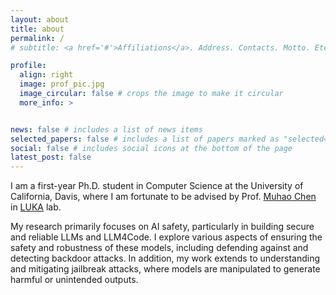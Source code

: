 ```yaml
---
layout: about
title: about
permalink: /
# subtitle: <a href='#'>Affiliations</a>. Address. Contacts. Motto. Etc.

profile:
  align: right
  image: prof_pic.jpg
  image_circular: false # crops the image to make it circular
  more_info: >


news: false # includes a list of news items
selected_papers: false # includes a list of papers marked as "selected={true}"
social: false # includes social icons at the bottom of the page
latest_post: false
---
```


<!-- I am a first-year Ph.D. student in Computer Science at UC Davis. I love [LUKA](https://luka-group.github.io/). And I love my advisor [Muhao Chen](https://muhaochen.github.io/)

My research focus is NLP. more specifically, AI safety. Build robust safe LLM or LLM4Code. Backdoor attack, defense, detection, jailbreak attack and defense.  -->

I am a first-year Ph.D. student in Computer Science at the University of California, Davis, where I am fortunate to be advised by Prof. [Muhao Chen](https://muhaochen.github.io/) in [LUKA](https://luka-group.github.io/) lab.

My research primarily focuses on AI safety, particularly in building secure and reliable LLMs and LLM4Code. I explore various aspects of ensuring the safety and robustness of these models, including defending against and detecting backdoor attacks. In addition, my work extends to understanding and mitigating jailbreak attacks, where models are manipulated to generate harmful or unintended outputs.

<!-- Write your biography here. Tell the world about yourself. Link to your favorite [subreddit](http://reddit.com). You can put a picture in, too. The code is already in, just name your picture `prof_pic.jpg` and put it in the `img/` folder.

Put your address / P.O. box / other info right below your picture. You can also disable any of these elements by editing `profile` property of the YAML header of your `_pages/about.md`. Edit `_bibliography/papers.bib` and Jekyll will render your [publications page](/al-folio/publications/) automatically.

Link to your social media connections, too. This theme is set up to use [Font Awesome icons](https://fontawesome.com/) and [Academicons](https://jpswalsh.github.io/academicons/), like the ones below. Add your Facebook, Twitter, LinkedIn, Google Scholar, or just disable all of them. -->
